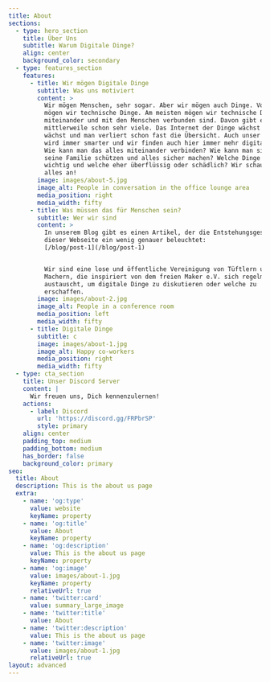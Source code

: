 ```yaml
---
title: About
sections:
  - type: hero_section
    title: Über Uns
    subtitle: Warum Digitale Dinge?
    align: center
    background_color: secondary
  - type: features_section
    features:
      - title: Wir mögen Digitale Dinge
        subtitle: Was uns motiviert
        content: >
          Wir mögen Menschen, sehr sogar. Aber wir mögen auch Dinge. Vor allem
          mögen wir technische Dinge. Am meisten mögen wir technische Dinge, die
          miteinander und mit den Menschen verbunden sind. Davon gibt es
          mittlerweile schon sehr viele. Das Internet der Dinge wächst und
          wächst und man verliert schon fast die Übersicht. Auch unser zuhause
          wird immer smarter und wir finden auch hier immer mehr digitale Dinge.
          Wie kann man das alles miteinander verbinden? Wie kann man sich und
          seine Familie schützen und alles sicher machen? Welche Dinge sind
          wichtig und welche eher überflüssig oder schädlich? Wir schauen uns
          alles an!
        image: images/about-5.jpg
        image_alt: People in conversation in the office lounge area
        media_position: right
        media_width: fifty
      - title: Was müssen das für Menschen sein?
        subtitle: Wer wir sind
        content: >
          In unserem Blog gibt es einen Artikel, der die Entstehungsgeschichte
          dieser Webseite ein wenig genauer beleuchtet:
          [/blog/post-1](/blog/post-1)


          Wir sind eine lose und öffentliche Vereinigung von Tüftlern und
          Machern, die inspiriert von dem freien Maker e.V. sich regelmäßig
          austauscht, um digitale Dinge zu diskutieren oder welche zu
          erschaffen. 
        image: images/about-2.jpg
        image_alt: People in a conference room
        media_position: left
        media_width: fifty
      - title: Digitale Dinge
        subtitle: c
        image: images/about-1.jpg
        image_alt: Happy co-workers
        media_position: right
        media_width: fifty
  - type: cta_section
    title: Unser Discord Server
    content: |
      Wir freuen uns, Dich kennenzulernen!
    actions:
      - label: Discord
        url: 'https://discord.gg/FRPbrSP'
        style: primary
    align: center
    padding_top: medium
    padding_bottom: medium
    has_border: false
    background_color: primary
seo:
  title: About
  description: This is the about us page
  extra:
    - name: 'og:type'
      value: website
      keyName: property
    - name: 'og:title'
      value: About
      keyName: property
    - name: 'og:description'
      value: This is the about us page
      keyName: property
    - name: 'og:image'
      value: images/about-1.jpg
      keyName: property
      relativeUrl: true
    - name: 'twitter:card'
      value: summary_large_image
    - name: 'twitter:title'
      value: About
    - name: 'twitter:description'
      value: This is the about us page
    - name: 'twitter:image'
      value: images/about-1.jpg
      relativeUrl: true
layout: advanced
---
```

